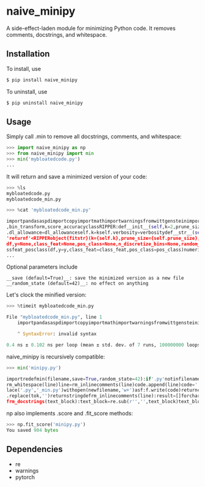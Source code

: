 # naive_minipy

A side-effect-laden module for minimizing Python code. It removes comments, docstrings, and whitespace.

## Installation

To install, use
```bash
$ pip install naive_minipy
```

To uninstall, use
```bash
$ pip uninstall naive_minipy
```

## Usage

Simply call .min to remove all docstrings, comments, and whitespace:

```python
>>> import naive_minipy as np
>>> from naive_minipy import min
>>> min('mybloatedcode.py')
...
```

It will return and save a minimized version of your code:

```python
>>> %ls
mybloatedcode.py
mybloatedcode_min.py
```

```python
>>> %cat 'mybloatedcode_min.py'

importpandasaspdimportcopyimportmathimportwarningsfromwittgensteinimportbasefrom.baseimportCond,Rule,Rulesetfrom.baseimportrnd,fit_bins
,bin_transform,score_accuracyclassRIPPER:def__init__(self,k=2,prune_size=.33,dl_allowance=64,verbosity=0):self.prune_size=prune_sizeself
.dl_allowance=dl_allowanceself.k=kself.verbosity=verbositydef__str__(self):fitstr=f'withfitruleset'ifhasattr(self,'ruleset_')else'(unfit)
'returnf'<RIPPERobject{fitstr}(k={self.k},prune_size={self.prune_size},dl_allowance={self.dl_allowance})>'__repr__=__str__deffit(self,
df,y=None,class_feat=None,pos_class=None,n_discretize_bins=None,random_state=None):df,self.class_feat,self.pos_class=base.trainset_cla
ssfeat_posclass(df,y=y,class_feat=class_feat,pos_class=pos_class)numeric_feats=base.find_numeric_feats(df,min_unique=n_discretize_bins
...
```

Optional parameters include
```
__save (default=True)__: save the minimized version as a new file
__random_state (default=42)__: no effect on anything
```

Let's clock the minified version:
```python
>>> %timeit mybloatedcode_min.py

File "mybloatedcode_min.py", line 1
    importpandasaspdimportcopyimportmathimportwarningsfromwittgensteinimportbasefrom.baseimportCond,Rule,Rulesetfrom.baseimportrnd,fit_bin...

    ^ SyntaxError: invalid syntax

0.4 ns ± 0.102 ns per loop (mean ± std. dev. of 7 runs, 100000000 loops each)
```

naive_minipy is recursively compatible:

```python
>>> min('minipy.py')

importredefmin(filename,save=True,random_state=42):if'.py'notinfilename:raiseIOError('')code=[]withopen(filename,"r")asf:forlineinf:line=
rm_whitespace(line)line=rm_inlinecomments(line)code.append(line)code=''.join(code)code=rm_docstrings(code)ifsave:newfilename=filename.rep
lace('.py','_min.py')withopen(newfilename,'w+')asf:f.write(code)returncodedefrm_whitespace(string):fortokin['\n','\t','\r','']:string=string
.replace(tok,'')returnstringdefrm_inlinecomments(line):result=[]forcharinline:ifchar!='result.append(char)else:breakreturn''.join(result)de
frm_docstrings(text_block):text_block=re.sub(r'','',text_block)text_block=re.sub(r"",'',text_block)returntext_block
```

np also implements .score and .fit_score methods:
```python
>>> np.fit_score('minipy.py')
You saved 904 bytes
```

## Dependencies
- re
- warnings
- pytorch
